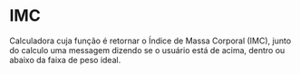 # IMC

Calculadora cuja função é retornar o Índice de Massa Corporal (IMC), junto do calculo uma messagem dizendo se o usuário está de acima, dentro ou abaixo da faixa de peso ideal.
